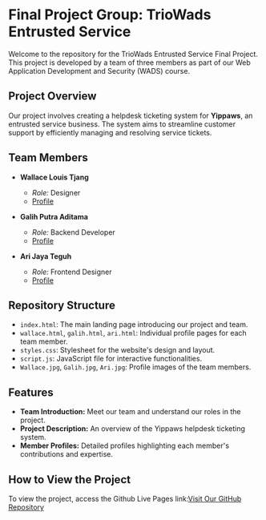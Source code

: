 # Final Project Group: TrioWads Entrusted Service

Welcome to the repository for the TrioWads Entrusted Service Final Project. This project is developed by a team of three members as part of our Web Application Development and Security (WADS) course.

## Project Overview

Our project involves creating a helpdesk ticketing system for **Yippaws**, an entrusted service business. The system aims to streamline customer support by efficiently managing and resolving service tickets.

## Team Members

- **Wallace Louis Tjang**
  - *Role:* Designer
  - [Profile](wallace.html)

- **Galih Putra Aditama**
  - *Role:* Backend Developer
  - [Profile](galih.html)

- **Ari Jaya Teguh**
  - *Role:* Frontend Designer
  - [Profile](ari.html)

## Repository Structure

- `index.html`: The main landing page introducing our project and team.
- `wallace.html`, `galih.html`, `ari.html`: Individual profile pages for each team member.
- `styles.css`: Stylesheet for the website's design and layout.
- `script.js`: JavaScript file for interactive functionalities.
- `Wallace.jpg`, `Galih.jpg`, `Ari.jpg`: Profile images of the team members.

## Features

- **Team Introduction:** Meet our team and understand our roles in the project.
- **Project Description:** An overview of the Yippaws helpdesk ticketing system.
- **Member Profiles:** Detailed profiles highlighting each member's contributions and expertise.

## How to View the Project

To view the project, access the Github Live Pages link:[Visit Our GitHub Repository](https://wallacelt25.github.io/2602169705_asignment2/)
